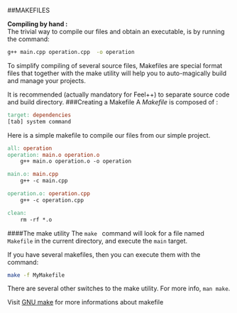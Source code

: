 ##MAKEFILES

**Compiling by hand :**   
The trivial way to compile our files and obtain an executable, is by running the command:

```sh
g++ main.cpp operation.cpp  -o operation
```
To simplify compiling of several source files, Makefiles are special format files that together with the make utility will help you to auto-magically build and manage your projects.

It is recommended (actually mandatory for Feel++) to separate source code and build directory.
###Creating a Makefile
A  *Makefile* is composed of :
```makefile
target: dependencies
[tab] system command
```

Here is a simple makefile to compile our files from our simple project.
```makefile
all: operation 
operation: main.o operation.o
	g++ main.o operation.o -o operation 

main.o: main.cpp
	g++ -c main.cpp

operation.o: operation.cpp
	g++ -c operation.cpp

clean:
	rm -rf *.o 
```

####The make utility
The ```make ```
command will look for a file named `Makefile` in the current directory, and execute the `main` target.

If you have several makefiles, then you can execute them with the command:   
```sh 
make -f MyMakefile
```

There are several other switches to the make utility. For more info, ``` man make ```.


Visit [GNU make](http://www.gnu.org/software/make/manual/make.html) for more informations about makefile

